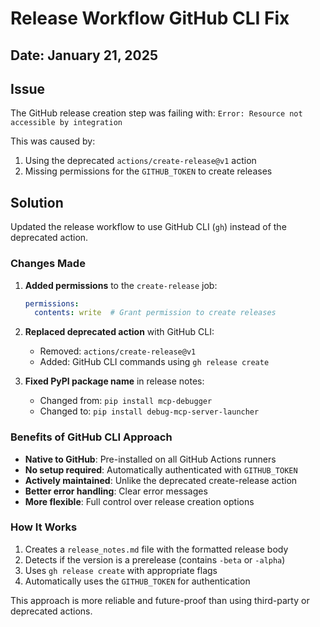 # Release Workflow GitHub CLI Fix

## Date: January 21, 2025

## Issue
The GitHub release creation step was failing with: `Error: Resource not accessible by integration`

This was caused by:
1. Using the deprecated `actions/create-release@v1` action
2. Missing permissions for the `GITHUB_TOKEN` to create releases

## Solution
Updated the release workflow to use GitHub CLI (`gh`) instead of the deprecated action.

### Changes Made

1. **Added permissions** to the `create-release` job:
   ```yaml
   permissions:
     contents: write  # Grant permission to create releases
   ```

2. **Replaced deprecated action** with GitHub CLI:
   - Removed: `actions/create-release@v1`
   - Added: GitHub CLI commands using `gh release create`

3. **Fixed PyPI package name** in release notes:
   - Changed from: `pip install mcp-debugger`
   - Changed to: `pip install debug-mcp-server-launcher`

### Benefits of GitHub CLI Approach

- **Native to GitHub**: Pre-installed on all GitHub Actions runners
- **No setup required**: Automatically authenticated with `GITHUB_TOKEN`
- **Actively maintained**: Unlike the deprecated create-release action
- **Better error handling**: Clear error messages
- **More flexible**: Full control over release creation options

### How It Works

1. Creates a `release_notes.md` file with the formatted release body
2. Detects if the version is a prerelease (contains `-beta` or `-alpha`)
3. Uses `gh release create` with appropriate flags
4. Automatically uses the `GITHUB_TOKEN` for authentication

This approach is more reliable and future-proof than using third-party or deprecated actions.
